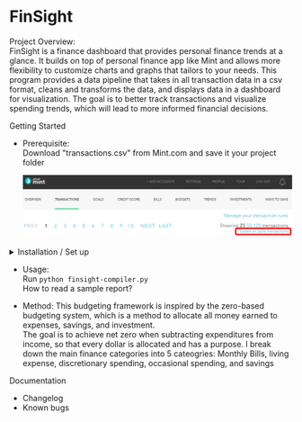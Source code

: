 # FinSight
Project Overview:\
FinSight is a finance dashboard that provides personal finance trends at a glance. It builds on top of personal finance app like Mint and allows more flexibility to customize charts and graphs that tailors to your needs.
This program provides a data pipeline that takes in all transaction data in a csv format, cleans and transforms the data, and displays data in a dashboard for visualization. The goal is to better track transactions and visualize spending trends, which will lead to more informed financial decisions.

Getting Started

  - Prerequisite:\
    Download "transactions.csv" from Mint.com and save it your project folder
    
    ![export transactions.csv](/images/export_transactions.PNG)
  
  <details>
  <summary>Installation / Set up</summary>
  - Upload data sources to Google Sheets
  Go to Google Sheets Home > Click the file icon on the top-right corner > Click the Upload tab and drag csv file to the upload section
  ![click file icon](images/gsheets_open_file_picker.PNG)
  ![upload file](images/gsheets_upload_file.png)
  
    Set up Google Data Studio pipeline
    Sign into Google Sheet and open 4 spreadsheets
    Define category_dict, which is a dictionary of key (subcategory) to value (category) pairs
  </details>  
  
  - Usage:\
    Run ```python finsight-compiler.py```\
    How to read a sample report?
    
  - Method:
    This budgeting framework is inspired by the zero-based budgeting system, which is a method to allocate all money earned to expenses, savings, and investment.\
    The goal is to achieve net zero when subtracting expenditures from income, so that every dollar is allocated and has a purpose.
    I break down the main finance categories into 5 cateogries: Monthly Bills, living expense, discretionary spending, occasional spending, and savings    

Documentation
  - Changelog
  - Known bugs





